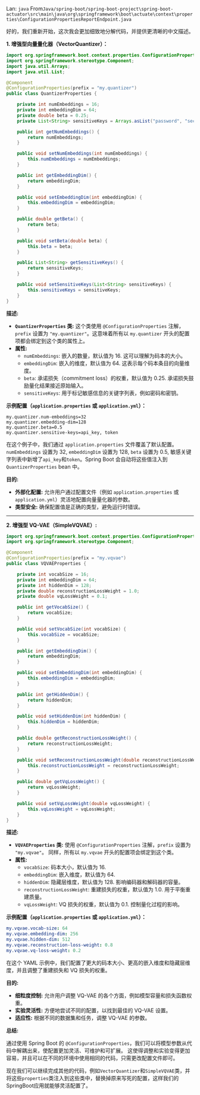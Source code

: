 Lan: `java` From`Java/spring-boot/spring-boot-project\spring-boot-actuator\src\main\java\org\springframework\boot\actuate\context\properties\ConfigurationPropertiesReportEndpoint.java`

好的，我们重新开始，这次我会更加细致地分解代码，并提供更清晰的中文描述。

**1. 增强型向量量化器（VectorQuantizer）：**

```java
import org.springframework.boot.context.properties.ConfigurationProperties;
import org.springframework.stereotype.Component;
import java.util.Arrays;
import java.util.List;

@Component
@ConfigurationProperties(prefix = "my.quantizer")
public class QuantizerProperties {

    private int numEmbeddings = 16;
    private int embeddingDim = 64;
    private double beta = 0.25;
    private List<String> sensitiveKeys = Arrays.asList("password", "secret");

    public int getNumEmbeddings() {
        return numEmbeddings;
    }

    public void setNumEmbeddings(int numEmbeddings) {
        this.numEmbeddings = numEmbeddings;
    }

    public int getEmbeddingDim() {
        return embeddingDim;
    }

    public void setEmbeddingDim(int embeddingDim) {
        this.embeddingDim = embeddingDim;
    }

    public double getBeta() {
        return beta;
    }

    public void setBeta(double beta) {
        this.beta = beta;
    }

    public List<String> getSensitiveKeys() {
        return sensitiveKeys;
    }

    public void setSensitiveKeys(List<String> sensitiveKeys) {
        this.sensitiveKeys = sensitiveKeys;
    }
}
```

**描述:**

*   **`QuantizerProperties` 类:**  这个类使用 `@ConfigurationProperties` 注解，`prefix` 设置为 `"my.quantizer"`。这意味着所有以 `my.quantizer` 开头的配置项都会绑定到这个类的属性上。
*   **属性:**
    *   `numEmbeddings`:  嵌入的数量，默认值为 16. 这可以理解为码本的大小。
    *   `embeddingDim`:  嵌入的维度，默认值为 64. 这表示每个码本条目的向量维度。
    *   `beta`:  承诺损失（commitment loss）的权重，默认值为 0.25. 承诺损失鼓励量化结果接近原始输入。
    *    `sensitiveKeys`: 用于标记敏感信息的关键字列表，例如密码和密钥。

**示例配置（`application.properties` 或 `application.yml`）：**

```properties
my.quantizer.num-embeddings=32
my.quantizer.embedding-dim=128
my.quantizer.beta=0.5
my.quantizer.sensitive-keys=api_key, token
```

在这个例子中，我们通过 `application.properties` 文件覆盖了默认配置。 `numEmbeddings` 设置为 32, `embeddingDim` 设置为 128, `beta` 设置为 0.5, 敏感关键字列表中新增了`api_key`和`token`。Spring Boot 会自动将这些值注入到 `QuantizerProperties` bean 中。

**目的:**

*   **外部化配置:**  允许用户通过配置文件（例如 `application.properties` 或 `application.yml`）灵活地配置向量量化器的参数。
*   **类型安全:**  确保配置值是正确的类型，避免运行时错误。

---

**2. 增强型 VQ-VAE（SimpleVQVAE）:**

```java
import org.springframework.boot.context.properties.ConfigurationProperties;
import org.springframework.stereotype.Component;

@Component
@ConfigurationProperties(prefix = "my.vqvae")
public class VQVAEProperties {

    private int vocabSize = 16;
    private int embeddingDim = 64;
    private int hiddenDim = 128;
    private double reconstructionLossWeight = 1.0;
    private double vqLossWeight = 0.1;

    public int getVocabSize() {
        return vocabSize;
    }

    public void setVocabSize(int vocabSize) {
        this.vocabSize = vocabSize;
    }

    public int getEmbeddingDim() {
        return embeddingDim;
    }

    public void setEmbeddingDim(int embeddingDim) {
        this.embeddingDim = embeddingDim;
    }

    public int getHiddenDim() {
        return hiddenDim;
    }

    public void setHiddenDim(int hiddenDim) {
        this.hiddenDim = hiddenDim;
    }

    public double getReconstructionLossWeight() {
        return reconstructionLossWeight;
    }

    public void setReconstructionLossWeight(double reconstructionLossWeight) {
        this.reconstructionLossWeight = reconstructionLossWeight;
    }

    public double getVqLossWeight() {
        return vqLossWeight;
    }

    public void setVqLossWeight(double vqLossWeight) {
        this.vqLossWeight = vqLossWeight;
    }
}
```

**描述:**

*   **`VQVAEProperties` 类:** 使用 `@ConfigurationProperties` 注解，`prefix` 设置为 `"my.vqvae"`。 同样，所有以 `my.vqvae` 开头的配置项会绑定到这个类。
*   **属性:**
    *   `vocabSize`:  码本大小，默认值为 16.
    *   `embeddingDim`:  嵌入维度，默认值为 64.
    *   `hiddenDim`:  隐藏层维度，默认值为 128. 影响编码器和解码器的容量。
    *   `reconstructionLossWeight`:  重建损失的权重，默认值为 1.0.  用于平衡重建质量。
    *   `vqLossWeight`:  VQ 损失的权重，默认值为 0.1.  控制量化过程的影响。

**示例配置（`application.properties` 或 `application.yml`）：**

```yaml
my.vqvae.vocab-size: 64
my.vqvae.embedding-dim: 256
my.vqvae.hidden-dim: 512
my.vqvae.reconstruction-loss-weight: 0.8
my.vqvae.vq-loss-weight: 0.2
```

在这个 YAML 示例中，我们配置了更大的码本大小、更高的嵌入维度和隐藏层维度，并且调整了重建损失和 VQ 损失的权重。

**目的:**

*   **细粒度控制:** 允许用户调整 VQ-VAE 的各个方面，例如模型容量和损失函数权重。
*   **实验灵活性:**  方便地尝试不同的配置，以找到最佳的 VQ-VAE 设置。
*   **适应性:** 根据不同的数据集和任务，调整 VQ-VAE 的参数。

**总结:**

通过使用 Spring Boot 的 `@ConfigurationProperties`，我们可以将模型参数从代码中解耦出来，使配置更加灵活、可维护和可扩展。 这使得调整和实验变得更加容易，并且可以在不同的环境中使用相同的代码，只需更改配置文件即可。

现在我们可以继续完成其他的代码，例如`VectorQuantizer`和`SimpleVQVAE`类，并将这些`properties`类注入到这些类中，替换掉原来写死的配置，这样我们的SpringBoot应用就能够灵活配置了。
